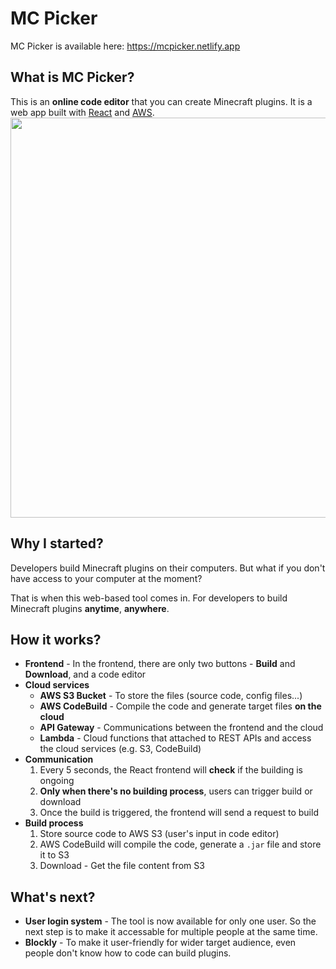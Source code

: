# MC Picker

MC Picker is available here: https://mcpicker.netlify.app
## What is MC Picker?
This is an **online code editor** that you can create Minecraft plugins.
It is a web app built with [React](https://react.dev/) and [AWS](https://aws.amazon.com/).
<img width="640" alt="" src="https://github.com/JunweiNotAvailable/mc-picker/assets/89463326/5442b94d-d416-489d-842b-0bba431ea581" >


## Why I started?
Developers build Minecraft plugins on their computers. But what if you don't have access to your computer at the moment?

That is when this web-based tool comes in. For developers to build Minecraft plugins **anytime**, **anywhere**.

## How it works?
- **Frontend** - In the frontend, there are only two buttons - **Build** and **Download**, and a code editor
- **Cloud services**
  - **AWS S3 Bucket** - To store the files (source code, config files...)
  - **AWS CodeBuild** - Compile the code and generate target files **on the cloud**
  - **API Gateway** - Communications between the frontend and the cloud
  - **Lambda** - Cloud functions that attached to REST APIs and access the cloud services (e.g. S3, CodeBuild)
- **Communication**
  1. Every 5 seconds, the React frontend will **check** if the building is ongoing
  2. **Only when there's no building process**, users can trigger build or download
  3. Once the build is triggered, the frontend will send a request to build
- **Build process**
  1. Store source code to AWS S3 (user's input in code editor)
  2. AWS CodeBuild will compile the code, generate a `.jar` file and store it to S3
  3. Download - Get the file content from S3

## What's next?
- **User login system** - The tool is now available for only one user. So the next step is to make it accessable for multiple people at the same time.
- **Blockly** - To make it user-friendly for wider target audience, even people don't know how to code can build plugins.
